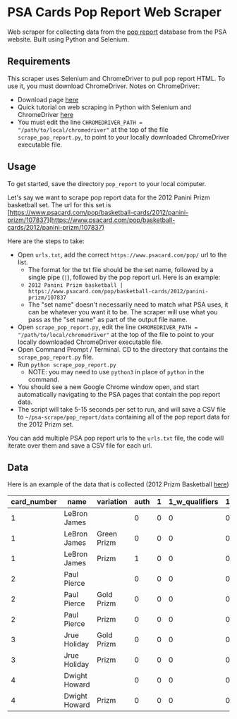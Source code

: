# PSA Cards Pop Report Web Scraper

Web scraper for collecting data from the [pop report](https://www.psacard.com/pop/) database from the PSA website.
Built using Python and Selenium.

## Requirements

This scraper uses Selenium and ChromeDriver to pull pop report HTML. To use it, you must download ChromeDriver. 
Notes on ChromeDriver:
- Download page [here](https://chromedriver.chromium.org/downloads)
- Quick tutorial on web scraping in Python with Selenium and ChromeDriver [here](https://towardsdatascience.com/how-to-use-selenium-to-web-scrape-with-example-80f9b23a843a)
- You must edit the line `CHROMEDRIVER_PATH = "/path/to/local/chromedriver"` at the top of the file 
`scrape_pop_report.py`, to point to your locally downloaded ChromeDriver executable file.

## Usage

To get started, save the directory `pop_report` to your local computer.

Let's say we want to scrape pop report data for the 2012 Panini Prizm basketball set. The url for this set is
[https://www.psacard.com/pop/basketball-cards/2012/panini-prizm/107837](https://www.psacard.com/pop/basketball-cards/2012/panini-prizm/107837)

Here are the steps to take:

- Open `urls.txt`, add the correct `https://www.psacard.com/pop/` url to the list.
    - The format for the txt file should be the set name, followed by a single pipe (`|`), followed by the pop report url. 
    Here is an example:
    - `2012 Panini Prizm basketball | https://www.psacard.com/pop/basketball-cards/2012/panini-prizm/107837`
    - The "set name" doesn't necessarily need to match what PSA uses, it can be whatever you want it to be. The scraper will 
    use what you pass as the "set name" as part of the output file name.
- Open `scrape_pop_report.py`, edit the line `CHROMEDRIVER_PATH = "/path/to/local/chromedriver"` at 
  the top of the file to point to your locally downloaded ChromeDriver executable file.
- Open Command Prompt / Terminal. CD to the directory that contains the `scrape_pop_report.py` file.
- Run `python scrape_pop_report.py`
  * NOTE: you may need to use `python3` in place of `python` in the command.
- You should see a new Google Chrome window open, and start automatically navigating to the PSA pages that contain the 
  pop report data.
- The script will take 5-15 seconds per set to run, and will save a CSV file to `~/psa-scrape/pop_report/data` containing 
  all of the pop report data for the 2012 Prizm set.

You can add multiple PSA pop report urls to the `urls.txt` file, the code will iterate over them and save a CSV file for each url.

## Data

Here is an example of the data that is collected (2012 Prizm Basketball [here](https://www.psacard.com/pop/basketball-cards/2012/panini-prizm/107837))

| card_number | name          | variation   | auth | 1 | 1_w_qualifiers | 1.5 | 1.5_w_qualifiers | 2 | 2.5 | 2_w_qualifiers | 3 | 3.5 | 3_w_qualifiers | 4 | 4.5 | 4_w_qualifiers | 5 | 5.5 | 5_w_qualifiers | 6  | 6.5 | 6_w_qualifiers | 7  | 7.5 | 7_w_qualifiers | 8  | 8.5 | 8_w_qualifiers | 9   | 9_w_qualifiers | 10  | straight_grade_total | half_grade_total | qualifier_total |
|-------------|---------------|-------------|------|---|----------------|-----|------------------|---|-----|----------------|---|-----|----------------|---|-----|----------------|---|-----|----------------|----|-----|----------------|----|-----|----------------|----|-----|----------------|-----|----------------|-----|----------------------|------------------|-----------------|
| 1           | LeBron James  |             | 0    | 0 | 0              | 0   | 0                | 0 | 0   | 0              | 1 | 0   | 0              | 1 | 0   | 0              | 3 | 0   | 0              | 13 | 0   | 0              | 20 | 1   | 0              | 81 | 6   | 0              | 511 | 0              | 369 | 999                  | 7                | 0               |
| 1           | LeBron James  | Green Prizm | 0    | 0 | 0              | 0   | 0                | 0 | 0   | 0              | 0 | 0   | 0              | 0 | 0   | 0              | 1 | 0   | 0              | 1  | 0   | 0              | 0  | 0   | 0              | 2  | 0   | 0              | 10  | 0              | 4   | 18                   | 0                | 0               |
| 1           | LeBron James  | Prizm       | 1    | 0 | 0              | 0   | 0                | 0 | 0   | 0              | 0 | 0   | 0              | 0 | 0   | 0              | 2 | 0   | 0              | 2  | 0   | 0              | 1  | 0   | 0              | 8  | 0   | 0              | 29  | 0              | 21  | 64                   | 0                | 0               |
| 2           | Paul Pierce   |             | 0    | 0 | 0              | 0   | 0                | 0 | 0   | 0              | 0 | 0   | 0              | 0 | 0   | 0              | 0 | 0   | 0              | 0  | 0   | 0              | 0  | 0   | 0              | 4  | 0   | 0              | 9   | 0              | 23  | 36                   | 0                | 0               |
| 2           | Paul Pierce   | Gold Prizm  | 0    | 0 | 0              | 0   | 0                | 0 | 0   | 0              | 0 | 0   | 0              | 0 | 0   | 0              | 0 | 0   | 0              | 0  | 0   | 0              | 0  | 0   | 0              | 0  | 0   | 0              | 2   | 0              | 0   | 2                    | 0                | 0               |
| 2           | Paul Pierce   | Prizm       | 0    | 0 | 0              | 0   | 0                | 0 | 0   | 0              | 0 | 0   | 0              | 0 | 0   | 0              | 0 | 0   | 0              | 0  | 0   | 0              | 0  | 0   | 0              | 1  | 0   | 0              | 3   | 0              | 2   | 6                    | 0                | 0               |
| 3           | Jrue Holiday  | Gold Prizm  | 0    | 0 | 0              | 0   | 0                | 0 | 0   | 0              | 0 | 0   | 0              | 0 | 0   | 0              | 0 | 0   | 0              | 0  | 0   | 0              | 0  | 0   | 0              | 0  | 0   | 0              | 1   | 0              | 0   | 1                    | 0                | 0               |
| 3           | Jrue Holiday  | Prizm       | 0    | 0 | 0              | 0   | 0                | 0 | 0   | 0              | 0 | 0   | 0              | 0 | 0   | 0              | 0 | 0   | 0              | 0  | 0   | 0              | 0  | 0   | 0              | 0  | 0   | 0              | 2   | 0              | 2   | 4                    | 0                | 0               |
| 4           | Dwight Howard |             | 0    | 0 | 0              | 0   | 0                | 0 | 0   | 0              | 0 | 0   | 0              | 0 | 0   | 0              | 0 | 0   | 0              | 0  | 0   | 0              | 0  | 0   | 0              | 0  | 0   | 0              | 0   | 0              | 3   | 3                    | 0                | 0               |
| 4           | Dwight Howard | Prizm       | 0    | 0 | 0              | 0   | 0                | 0 | 0   | 0              | 0 | 0   | 0              | 0 | 0   | 0              | 0 | 0   | 0              | 0  | 0   | 0              | 0  | 0   | 0              | 0  | 0   | 0              | 4   | 0              | 0   | 4                    | 0                | 0               |